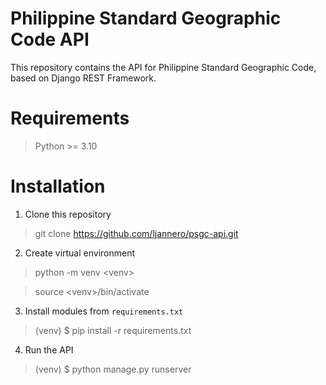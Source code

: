 # Philippine Standard Geographic Code API
This repository contains the API for Philippine Standard Geographic Code, based on Django REST Framework.

# Requirements
> Python >= 3.10

# Installation
1. Clone this repository
> git clone https://github.com/ljannero/psgc-api.git
2. Create virtual environment
> python -m venv &lt;venv&gt;

> source &lt;venv&gt;/bin/activate
3. Install modules from `requirements.txt`
> (venv) $ pip install -r requirements.txt
4. Run the API
> (venv) $ python manage.py runserver
